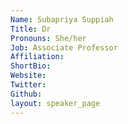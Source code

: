 ```yaml
---
Name: Subapriya Suppiah
Title: Dr
Pronouns: She/her
Job: Associate Professor
Affiliation: 
ShortBio: 
Website: 
Twitter: 
Github: 
layout: speaker_page
---
```

